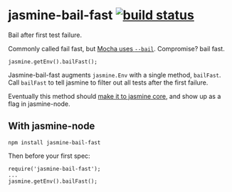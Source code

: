 jasmine-bail-fast [![build status](https://secure.travis-ci.org/goodeggs/jasmine-bail-fast.png)](http://travis-ci.org/goodeggs/jasmine-bail-fast)
=================

Bail after first test failure.  

Commonly called fail fast, but [Mocha uses `--bail`](http://visionmedia.github.io/mocha/#usage).  Compromise? bail fast.

```
jasmine.getEnv().bailFast();
```
Jasmine-bail-fast augments `jasmine.Env` with a single method, `bailFast`.  Call `bailFast` to tell jasmine to filter out all tests after the first failure.

Eventually this method should [make it to jasmine core](https://github.com/pivotal/jasmine/issues/414), and show up as a flag in jasmine-node.  

With jasmine-node
-----------------
```
npm install jasmine-bail-fast
```

Then before your first spec:

```
require('jasmine-bail-fast');
...
jasmine.getEnv().bailFast();
```


